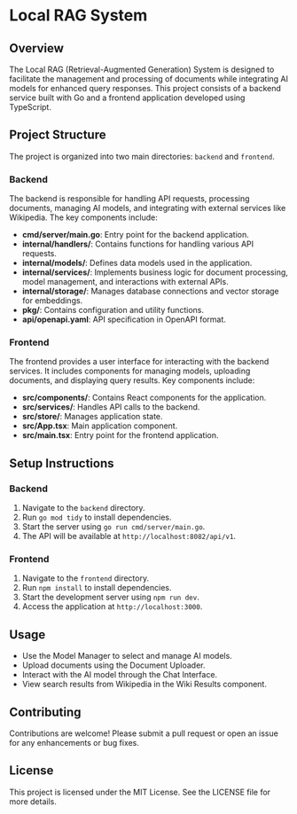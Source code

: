 # Local RAG System

## Overview

The Local RAG (Retrieval-Augmented Generation) System is designed to facilitate the management and processing of documents while integrating AI models for enhanced query responses. This project consists of a backend service built with Go and a frontend application developed using TypeScript.

## Project Structure

The project is organized into two main directories: `backend` and `frontend`.

### Backend

The backend is responsible for handling API requests, processing documents, managing AI models, and integrating with external services like Wikipedia. The key components include:

- **cmd/server/main.go**: Entry point for the backend application.
- **internal/handlers/**: Contains functions for handling various API requests.
- **internal/models/**: Defines data models used in the application.
- **internal/services/**: Implements business logic for document processing, model management, and interactions with external APIs.
- **internal/storage/**: Manages database connections and vector storage for embeddings.
- **pkg/**: Contains configuration and utility functions.
- **api/openapi.yaml**: API specification in OpenAPI format.

### Frontend

The frontend provides a user interface for interacting with the backend services. It includes components for managing models, uploading documents, and displaying query results. Key components include:

- **src/components/**: Contains React components for the application.
- **src/services/**: Handles API calls to the backend.
- **src/store/**: Manages application state.
- **src/App.tsx**: Main application component.
- **src/main.tsx**: Entry point for the frontend application.

## Setup Instructions

### Backend

1. Navigate to the `backend` directory.
2. Run `go mod tidy` to install dependencies.
3. Start the server using `go run cmd/server/main.go`.
4. The API will be available at `http://localhost:8082/api/v1`.

### Frontend

1. Navigate to the `frontend` directory.
2. Run `npm install` to install dependencies.
3. Start the development server using `npm run dev`.
4. Access the application at `http://localhost:3000`.

## Usage

- Use the Model Manager to select and manage AI models.
- Upload documents using the Document Uploader.
- Interact with the AI model through the Chat Interface.
- View search results from Wikipedia in the Wiki Results component.

## Contributing

Contributions are welcome! Please submit a pull request or open an issue for any enhancements or bug fixes.

## License

This project is licensed under the MIT License. See the LICENSE file for more details.
